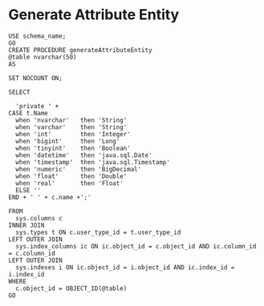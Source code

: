 # Generate Attribute Entity 
    USE schema_name;  
    GO  
    CREATE PROCEDURE generateAttributeEntity   
    @table nvarchar(50)   
    AS   

    SET NOCOUNT ON;  

    SELECT 

      'private ' + 
    CASE t.Name 
      when 'nvarchar'   then 'String'
      when 'varchar'    then 'String'
      when 'int'        then 'Integer'
      when 'bigint'     then 'Long'
      when 'tinyint'    then 'Boolean'
      when 'datetime'   then 'java.sql.Date'
      when 'timestamp'  then 'java.sql.Timestamp'
      when 'numeric'    then 'BigDecimal'
      when 'float'      then 'Double'
      when 'real'       then 'Float'
      ELSE ''
    END + ' ' + c.name +';'

    FROM    
      sys.columns c
    INNER JOIN 
      sys.types t ON c.user_type_id = t.user_type_id
    LEFT OUTER JOIN 
      sys.index_columns ic ON ic.object_id = c.object_id AND ic.column_id = c.column_id
    LEFT OUTER JOIN 
      sys.indexes i ON ic.object_id = i.object_id AND ic.index_id = i.index_id
    WHERE
      c.object_id = OBJECT_ID(@table) 
    GO  
